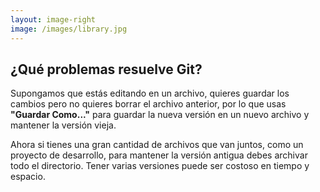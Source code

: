 ```yaml
---
layout: image-right
image: /images/library.jpg
---
```


<div class="flex h-full flex-col items-center justify-center">

<div class="w-full">

## ¿Qué problemas resuelve Git?
</div>

Supongamos que estás editando en un archivo, quieres guardar los cambios pero no quieres borrar el archivo anterior, por lo que usas **"Guardar Como..."** para guardar la nueva versión en un nuevo archivo y mantener la versión vieja.

Ahora si tienes una gran cantidad de archivos que van juntos, como un proyecto de desarrollo, para mantener la versión antigua debes archivar todo el directorio. Tener varias versiones puede ser costoso en tiempo y espacio.

</div>

